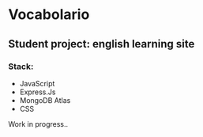 <h1>Vocabolario</h1>
<h2>Student project: english learning site</h2>

<h3>Stack:</h3>
<ul>
  <li>JavaScript</li>
  <li>Express.Js</li>
  <li>MongoDB Atlas</li>
  <li>CSS</li>
</ul>

<p>Work in progress..</p>

